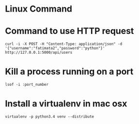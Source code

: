 # Linux Command 

# Command to use HTTP request
```
curl -i -X POST -H "Content-Type: application/json" -d '{"username":"fatimata2","password":"python"}' http://127.0.0.1:5000/api/users
```

# Kill a process running on a port
```
lsof -i :port_number
```

# Install a virtualenv in mac osx
```virtualenv -p python3.4 venv --distribute```
